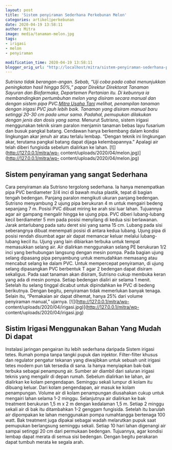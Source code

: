 ```yaml
---
layout: post
title: 'Sistem penyiraman Sederhana Perkebunan Melon'
categories: artikel|perkebunan
date: 2020-04-19 13:58:11
author: Mitra
image: media/tanaman-melon.jpg
tags:
- irigasi
- melon
- penyiraman

modification_time: 2020-04-19 13:58:11
blogger_orig_url: "http://localhost/mitra/sistem-penyiraman-sederhana-perkebunan.html"
---
```


_Sutrisno tidak berangan-angan. Sebab, “Uji coba pada cabai menunjukkan
peningkatan hasil hingga 50%,” papar Direktur Direktorat Tanaman Sayuran dan
Biofarmaka, Departemen Pertanian itu. Di kebunnya ia membandingkan pertumbuhan
melon yang disiram secara manual dan dengan sistem pipa PVC.[Mitra Usaha
Tani](http://127.0.0.1/mitra) melihat, penampilan tanaman dengan irigasi PVC
jauh lebih baik. Tanaman yang disiram manual baru setinggi 20-30 cm pada umur
sama. Padahal, pemupukan dilakukan dengan jenis dan dosis yang sama._ Menurut
Sutrisno, sistem irigasi menggunakan teknik siram paralon menjamin tanaman
bebas layu fusarium dan busuk pangkal batang. Cendawan hanya berkembang dalam
kondisi lingkungan akar jenuh air atau terlalu lembap. “Dengan teknik ini
lingkungan akar, terutama pangkal batang dapat dijaga kelembapannya.” Apalagi
air telah diberi fungisida sebelum dialirkan ke lahan.
[![](http://127.0.0.1/mitra/wp-
content/uploads/2020/04/melon.jpg)](http://127.0.0.1/mitra/wp-
content/uploads/2020/04/melon.jpg)

## Sistem penyiraman yang sangat Sederhana

Cara penyiraman ala Sutrisno tergolong sederhana. Ia hanya menempatkan pipa
PVC berdiameter 3/4 inci di bawah mulsa plastik, tepat di bagian tengah
bedengan. Panjang paralon mengikuti ukuran panjang bedengan. Sutrisno
menyambung 2 ujung pipa berukuran 4 m untuk mengairi bedeng sepanjang 7 m.
Posisi PVC dibuat miring ke arah sisi luar lahan. Tujuannya agar air gampang
mengalir hingga ke ujung pipa. PVC diberi lubang-lubang kecil berdiameter 5 mm
pada posisi menyilang di kedua sisi berlawanan. Jarak antarlubang pada satu
deret sisi yang sama 15 cm. Lubang pada sisi seberangnya dibuat menempati
posisi di antara kedua lubang. Ujung pipa di posisi rendah disumbat agar air
dapat memancar keluar melalui lubang-lubang kecil itu. Ujung yang lain
dibiarkan terbuka untuk tempat memasukkan selang air. Air dialirkan
menggunakan selang PE berukuran 1/2 inci yang berhubungan langsung dengan
mesin pompa. Pada bagian ujung selang dipasang pipa penyambung untuk
memudahkan memasang atau mencabut selang ke dalam PVC. Untuk mempercepat
penyiraman, di ujung selang dipasangkan PVC berbentuk T agar 2 bedengan dapat
disiram sekaligus. Pada saat tanaman akan disiram, Sutrisno cukup membuka
keran yang ada di mesin pompa. Setiap bedengan dialiri air selama 1 menit.
Setelah itu selang tinggal dicabut untuk dipindahkan ke PVC di bedeng
berikutnya. Dengan begitu, penyiraman tidak memerlukan banyak tenaga. Selain
itu, “Pemakaian air dapat dihemat, hanya 25% dari volume penyiraman manual,”
ujarnya. [![](http://127.0.0.1/mitra/wp-
content/uploads/2020/04/irigasi.jpg)](http://127.0.0.1/mitra/wp-
content/uploads/2020/04/irigasi.jpg)

## Sistim Irigasi Menggunakan Bahan Yang Mudah Di dapat

Instalasi jaringan pengairan itu lebih sederhana daripada Sistem irigasi
tetes. Rumah pompa tanpa tangki pupuk dan injektor. Filter-filter khusus dan
regulator pengatur tekanan yang diwajibkan untuk sebuah unit irigasi tetes
modern pun tak tersedia di sana. Ia hanya menyiapkan bak-bak terbuka sebagai
penampung air. Sumber air diambil dari saluran irigasi teknis yang mengalir di
depan rumah. Sebelum dialirkan ke lahan, air dialirkan ke kolam pengendapan.
Seminggu sekali lumpur di kolam itu dibuang keluar. Dari kolam pengendapan,
air masuk ke kolam penampungan. Volume air di kolam penampungan diusahakan
cukup untuk mengairi lahan selama 1-2 minggu. Selanjutnya air dialirkan ke bak
treatment berukuran 1,5 m x 2 m dengan kedalaman 1,5 m. Setiap 2 minggu sekali
air di bak itu ditambahkan 1-2 genggam fungisida. Setelah itu barulah air
dipompakan ke lahan menggunakan pompa rumahtangga bertenaga 100 watt. Bak
treatment juga dipakai sebagai wadah melarutkan pupuk saat pemupukan
berlangsung seminggu sekali. Setiap 10 hari lahan digenangi air sampai
setinggi 20 cm dari permukaan bedengan. Tujuannya, agar kondisi lembap dapat
merata di semua sisi bedengan. Dengan begitu perakaran dapat tumbuh merata ke
segala arah.


